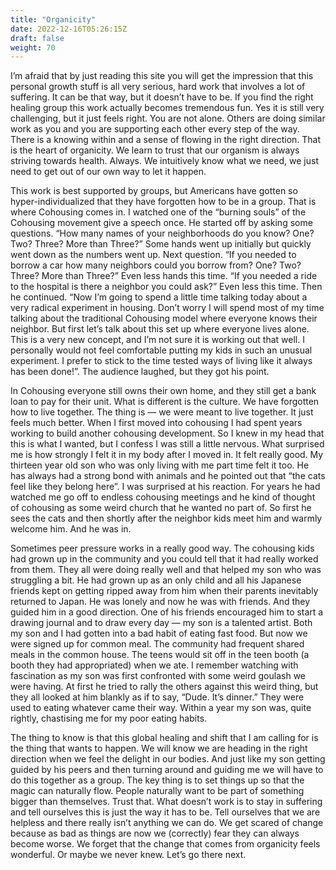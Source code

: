 ```yaml
---
title: "Organicity"
date: 2022-12-16T05:26:15Z 
draft: false
weight: 70
---
```

I’m afraid that by just reading this site you will get the impression that this personal growth stuff is all very serious, hard work that involves a lot of suffering. It can be that way, but it doesn’t have to be.  If you find the right healing group this work actually becomes tremendous fun. Yes it is still very challenging, but it just feels right. You are not alone. Others are doing similar work as you and you are supporting each other every step of the way. There is a knowing within and a sense of flowing in the right direction. That is the heart of organicity. We learn to trust that our organism is always striving towards health. Always. We intuitively know what we need, we just need to get out of our own way to let it happen. 

This work is best supported by groups, but Americans have gotten so hyper-individualized that they have forgotten how to be in a group. That is where Cohousing comes in.  I watched one of the “burning souls” of the Cohousing movement give a speech once. He started off by asking some questions. “How many names of your neighborhoods do you know? One? Two? Three? More than Three?” Some hands went up initially but quickly went down as the numbers went up. Next question. “If you needed to borrow a car how many neighbors could you borrow from? One? Two? Three? More than Three?”  Even less hands this time. “If you needed a ride to the hospital is there a neighbor you could ask?” Even less this time. Then he continued. “Now I’m going to spend a little time talking today about a very radical experiment in housing. Don’t worry I will spend most of my time talking about the traditional Cohousing model where everyone knows their neighbor. But first let’s talk about this set up where everyone lives alone. This is a very new concept, and I’m not sure it is working out that well. I personally would not feel comfortable putting my kids in such an unusual experiment. I prefer to stick to the time tested ways of living like it always has been done!”.  The audience laughed, but they got his point. 

In Cohousing everyone still owns their own home, and they still get a bank loan to pay for their unit. What is different is the culture. We have forgotten how to live together. The thing is — we were meant to live together. It just feels much better. When I first moved into cohousing I had spent years   working to build another cohousing development. So I knew in my head that this is what I wanted, but I confess I was still a little nervous. What surprised me is how strongly I felt it in my body after I moved in. It felt really good. My thirteen year old son who was only living with me part time felt it too. He has always had a strong bond with animals and he pointed out that “the cats feel like they belong here”.  I was surprised at his reaction. For years he had watched me go off to endless cohousing meetings and he kind of thought of cohousing as some weird church that he wanted no part of. So first he sees the cats and then shortly after the neighbor kids meet him and warmly welcome him. And he was in. 

Sometimes peer pressure works in a really good way. The cohousing kids had grown up in the community and you could tell that it had really worked from them. They all were doing really well and that helped my son who was struggling a bit. He had grown up as an only child and all his Japanese friends kept on getting ripped away from him when their parents inevitably returned to Japan. He was lonely and now he was with friends. And they guided him in a good direction. One of his friends encouraged him to start a drawing journal and to draw every day — my son is a talented artist. Both my son and I had gotten into a bad habit of eating fast food. But now we were signed up for common meal. The community had frequent shared meals in the common house. The teens would sit off in the teen booth (a booth they had appropriated) when we ate. I remember watching with fascination as my son was first confronted with some weird goulash we were having. At first he tried to rally the others against this weird thing, but they all looked at him blankly as if to say, “Dude. It’s dinner.” They were used to eating whatever came their way. Within a year my son was, quite rightly, chastising me for my poor eating habits.

The thing to know is that this global healing and shift that I am calling for is the thing that wants to happen. We will know we are heading in the right direction when we feel the delight in our bodies. And just like my son getting guided by his peers and then turning around and guiding me we will have to do this together as a group. The key thing is to set things up so that the magic can naturally flow. People naturally want to be part of something bigger than themselves. Trust that. What doesn’t work is to stay in suffering and tell ourselves this is just the way it has to be. Tell ourselves that we are helpless and there really isn’t anything we can do. We get scared of change because as bad as things are now we (correctly) fear they can always become worse. We forget that the change that comes from organicity feels wonderful. Or maybe we never knew. Let’s go there next.
